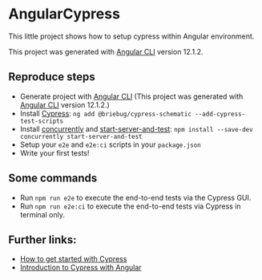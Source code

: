 # AngularCypress

This little project shows how to setup cypress within Angular environment.

This project was generated with [Angular CLI](https://github.com/angular/angular-cli) version 12.1.2.

## Reproduce steps

* Generate project with [Angular CLI](https://github.com/angular/angular-cli) (This project was generated with [Angular CLI](https://github.com/angular/angular-cli) version 12.1.2.)
* Install [Cypress](https://www.cypress.io/): `ng add @briebug/cypress-schematic --add-cypress-test-scripts`
* Install [concurrently](https://www.npmjs.com/package/concurrently) and [start-server-and-test](https://www.npmjs.com/package/start-server-and-test): `npm install --save-dev concurrently start-server-and-test`
* Setup your `e2e` and `e2e:ci` scripts in your `package.json`
* Write your first tests!

## Some commands
* Run `npm run e2e` to execute the end-to-end tests via the Cypress GUI.
* Run `npm run e2e:ci` to execute the end-to-end tests via Cypress in terminal only.

## Further links:

* [How to get started with Cypress](https://indepth.dev/posts/1226/how-to-get-started-with-cypress)
* [Introduction to Cypress with Angular](https://fullyunderstood.com/introduction-to-cypress-with-angular)
